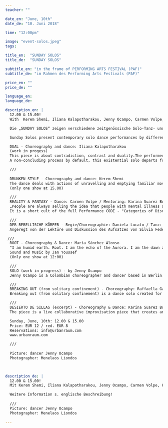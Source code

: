 ```yaml
---
teacher: ""

date_en: "June, 10th"
date_de: "10. Juni 2018"

time: "12:00pm"

image: "event-solos.jpeg"
tags:

title_en:  "SUNDAY SOLOS"
title_de:  "SUNDAY SOLOS"

subtitle_en: "in the frame of PERFORMING ARTS FESTIVAL (PAF)"
subtitle_de: "im Rahmen des Performing Arts Festivals (PAF)"

price_en: ""
price_de: ""

language_en:
language_de:

description_en: |
  12.00 & 15.00!  
  With  Kerem Shemi, Iliana Kalapotharakou, Jenny Ocampo, Carmen Volpe, Karina Suárez Bosche, Roberta Ricci/Daniela Lucato, Maria Sanchez Alonso, Laura Giuntoli/Raffaella Galdi!   

  Die „SUNDAY SOLOS“ zeigen verschiedene zeitgenössische Solo-Tanz- und Performance-Arbeiten von in Berlin lebenden Tänzer_innen und Choreograf_innen. In dichter Abfolge lässt das Showcase ein Kaleidoskop ganz unterschiedlicher ästhetischer Handschriften entstehen.

  Sunday Solos present contemporary solo dance performances by different dancers and choreographers living in Berlin who have collaborated with Urbanraum in different ways before. The show will take place during the day.

  DUAL - Choreography and dance: Iliana Kalapotharakou  
  (work in progess)  
  This piece is about contradiction, contrast and duality.The performer comes in conflict with herself, contradicts herself, finally finds herself through losing herself. Dealing with the topic of duality as the nature of all things, the work interrogates how the complementarity of opossites is substantial to our being.  
  A non-concluding process by default, this existential solo departs from Marx's dialectics and Nietzsche's unity of opposites, and is presented as a continuous effort to face the dual nature of things.  

  ///  
  
  DRUNKEN STYLE - Choreography and dance: Kerem Shemi  
  The dance deals with actions of unravelling and emptying familiar movement patterns in a situation of placing them out of their context. Coming from a background of both martial arts and dance, it interests me what happens when a movement discipline with clear physical principles, emerges out of its original framework. Exercises and techniques drawn from the martial arts, such as “hardening the body”, sending force, rooting, step work, are examined detached from the martial context, and sending the dancer on a journey of empting their inherent content and revealing new possibly expressions and meanings, which are folded within.  
  (only one show at 15.00)

  ///  
  REALITY & FANTASY - Dance: Carmen Volpe / Mentoring: Karina Suarez Bosche  
  „People are always selling the idea that people with mental illness are suffering. I think madness can be an escape. If things are not so good, you maybe want to imagine something better.“ John Forbes Nash  
  It is a short cult of the full Performance CODE - "Categories of Disorders"  

  ///  
  DER REBELLISCHE KÖRPER - Regie/Choreographie: Daniela Lucato / Tanz: Roberta Ricci  
  Angeregt von der Lektüre und Diskussion des Aufsatzes von Silvia Federici, Der große Caliban: der Kampf gegen den rebellisch Körper, und basierend auf Sara Fortunas Skript, setzt das zweite Kapitel der oben erwähnten Trilogie eine choreographische Interpretation der Kontrolle und Unterwerfung des Körpers in Mittelpunkt. In diesem Rahmen gilt der Lernprozess des menschlichen Körpers innerhalb der Montagekette als zentrales Moment gilt: Was passiert mit dem Körper, wenn er Objekt einer Rationalisierung wird, die ihn in ein Stück einer Maschine verwandelt?  

 ///  
  ROOT - Choreography & Dance: María Sánchez Alonso  
  "I am humid earth. Root. I am the echo of the Aurora. I am the dawn and the sunset. I am wood. Steel on my teeth. I'm the horizon. The fate. A flame, that lights in the wheat. The foliage of the forest." Natural phenomena unfolding, through poetic expression, from the body into space. The dancer shakes out an inner landscape of missing, the scream of her own root, letting it rip out to sweetly touch, ground.  
  Sound and Music by Jan Youssef  
  (Only one show at 12:00)  

  ///  
  SOLO (work in progress) - by Jenny Ocampo  
  Jenny Ocampo is a Colombian choreographer and dancer based in Berlin. She studied dance at the Folkwang University of Arts in Essen. Currently, she finishes her M.A in Dance studies at the FU Berlin. In her recent choreographic project, Expanded being, the bodies act as vulnerable filter in human relationship with otherness. Her method intertwines perception of inner and outer worlds into dance.  

  ///  
  BREAKING OUT (from solitary confinement) - Choreography: Raffaella Galdi / Dance: Laura Giuntoli  
  Breaking out (from solitary confinement) is a dance solo created for Laura Giuntoli. It has been initiated by Raffaella Galdi inspired by two fundamental sources: the dancer Laura Giuntoli and the music “Last days in the desert”. The solo projects to the outside Laura inner dialogue and the exploration of her inner universe. A magnificent journey into the inner world and the revelation that in the end we are all alone with ourselves.  

  ///  
  DESIERTO DE SILLAS (excerpt) - Choreography & Dance: Karina Suarez Bosche  
  The piece is a live collaborative improvisation piece that creates an immersive aesthetic experience. It is an interdisciplinary work. From immensity, from the desert or the empty, a character irrupts. She walks and sees. Warm lights in the hands of “an other” constructs her. The sound of a sandstorm. She coexists amongst imagery, throughout the chairs and people set around her. The confrontation between individuals and their own demons, their ancestors, and identities.  

  Sunday, June, 10th: 12.00 & 15.00  
  Price: EUR 12 / red. EUR 8  
  Reservations: info@urbanraum.com  
  www.urbanraum.com  

  ///  
  
  Picture: dancer Jenny Ocampo  
  Photographer: Menelaos Liondos


  
description_de: |
  12.00 & 15.00!  
  Mit Kerem Shemi, Iliana Kalapotharakou, Jenny Ocampo, Carmen Volpe, Karina Suárez Bosche, Daniela Lucato, Maria Sanchez Alonso, Laura Giuntoli/Raffaella Galdi!  

  Weitere Information s. englische Beschreibung!
  
  ///  
  Picture: dancer Jenny Ocampo  
  Photographer: Menelaos Liondos
  
---
```



